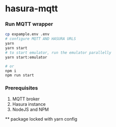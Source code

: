 # hasura-mqtt

### Run MQTT wrapper
```sh
cp expample.env .env
# configure MQTT AND HASURA URLS 
yarn 
yarn start
# to start emulator, run the emulator parallelly 
yarn start:emulator 

# or 
npm i
npm run start
```

### Prerequisites

1. MQTT broker 
2. Hasura instance
3. NodeJS and NPM


** package locked with yarn config